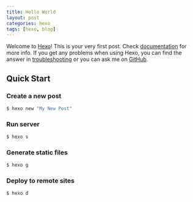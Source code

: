 ```yaml
---
title: Hello World
layout: post
categories: hexo
tags: [hexo, blog]
---
```

Welcome to [Hexo](https://hexo.io/)! This is your very first post. Check [documentation](https://hexo.io/docs/) for more info. If you get any problems when using Hexo, you can find the answer in [troubleshooting](https://hexo.io/docs/troubleshooting.html) or you can ask me on [GitHub](https://github.com/hexojs/hexo/issues).

## Quick Start

### Create a new post

``` bash
$ hexo new "My New Post"
```

### Run server

``` bash
$ hexo s
```

### Generate static files

``` bash
$ hexo g
```

### Deploy to remote sites

``` bash
$ hexo d
```
